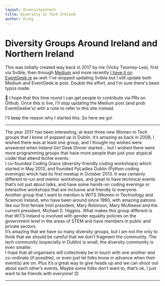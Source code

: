 ```yaml
---
layout: diversityintech
title: Diversity in Tech Ireland
author: Vicky
---
```

# Diversity Groups Around Ireland and Northern Ireland
This was initially created way back in 2017 by me (Vicky Twomey-Lee), first via Svtble, then through [Medium](https://code.likeagirl.io/the-diversity-in-tech-community-in-dublin-ireland-vicky-twomey-lee-8b24c50ba188) and more recently [I have it on EventGeek.ie](http://www.eventgeek.ie/news-notes/2019/7/9/the-diversity-in-tech-community-in-dublin-amp-ireland-vicky-twomey-lee) as well. I've stopped updating Svtble but I still update both Medium and EventGeek.ie post. Double the effort, and I'm sure there's been typos made. 

🤞 I hope that this time round I can get people to contribute via PRs on Github. Once this is live, I'll stop updating the Medium post (and prob EventGeekie's) with a note to refer to this site instead.

I'll keep the reason why I started this. So here we go!

---

<div class="flex flex-wrap justify-center font-serif text-sm">
    <div class="flex-1 p-5 ">
        <div>
        The year 2017 has been interesting, at least three new Women in Tech groups that I know of popped up in Dublin. It’s amazing as back in 2008, I wished there was at least one group, and I thought my wishes were answered when Ireland Girl Geek Dinner started… but I wished there were more programming groups that have more people than just your atypical coder that attend techie events.
        </div>
        <div>
        I co-founded Coding Grace (diversity-friendly coding workshops) which started in May 2013, and founded PyLadies Dublin (Python coding evenings) which had its first meetup in October 2013. It was certainly different to run and mentor workshops, and great to have technical events that’s not just about talks, and have some hands-on coding evenings or interactive workshops that are inclusive and friendly to everyone.
        </div>
    </div>
    <div class="flex-1 p-5">
        <div>
        Another group that I want to mention is WITS (Women in Technology and Science) Ireland, who have been around since 1990, with amazing patrons like our first female Irish president, Mary Robinson, Mary McAleese and the current president, Michael D. Higgins. What makes this group different is that WITS Ireland is involved with gender equality policies on the government level in the areas of STEM and have members in public and private sectors.
        </div>
        <div>
        It’s amazing that we have so many diversity groups, but I am not the only to think that we should be careful that we don’t fragment the community. The tech community (especially in Dublin) is small, the diversity community is even smaller. 
        </div>
    </div>
</div>
<div class="pl-5 pr--5 font-serif text-sm">
    I hope that all organisers will collectively be in touch with one another and co-ordinate (if possible), or even just let folks know in advance when their event(s) are on. Plus it’s a great way to give heads up and we can shout out about each other’s events. Maybe some folks don’t want to, that’s ok, I just want to be friends with everyone! 😊
</div>

---
